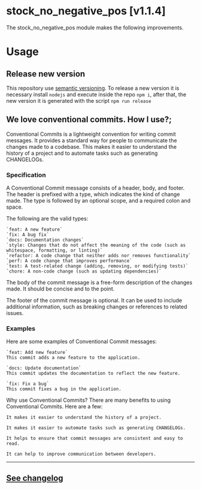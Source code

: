 
# stock_no_negative_pos [v1.1.4]

The stock_no_negative_pos module makes the following improvements. 


# Usage
<!-- TODO: Add descriptive images. -->




## Release new version

This repository use [semantic versioning](https://semver.org). To release a new version it is necessary install `nodejs` and execute inside the repo `npm i`, after that, the new version it is generated with the script `npm run release`

## We love conventional commits. How I use?;

Conventional Commits is a lightweight convention for writing commit messages. It provides a standard way for people to communicate the changes made to a codebase. This makes it easier to understand the history of a project and to automate tasks such as generating CHANGELOGs.

### Specification
A Conventional Commit message consists of a header, body, and footer. The header is prefixed with a type, which indicates the kind of change made. The type is followed by an optional scope, and a required colon and space.

The following are the valid types:

    `feat: A new feature`
    `fix: A bug fix`
    `docs: Documentation changes`
    `style: Changes that do not affect the meaning of the code (such as whitespace, formatting, or linting)`
    `refactor: A code change that neither adds nor removes functionality`
    `perf: A code change that improves performance`
    `test: A test-related change (adding, removing, or modifying tests)`
    `chore: A non-code change (such as updating dependencies)`

The body of the commit message is a free-form description of the changes made. It should be concise and to the point.

The footer of the commit message is optional. It can be used to include additional information, such as breaking changes or references to related issues.

### Examples
Here are some examples of Conventional Commit messages:

    `feat: Add new feature`
    This commit adds a new feature to the application.

    `docs: Update documentation`
    This commit updates the documentation to reflect the new feature.

    `fix: Fix a bug`
    This commit fixes a bug in the application.

Why use Conventional Commits?
There are many benefits to using Conventional Commits. Here are a few:

    It makes it easier to understand the history of a project.

    It makes it easier to automate tasks such as generating CHANGELOGs.

    It helps to ensure that commit messages are consistent and easy to read.

    It can help to improve communication between developers.

---
## [See changelog](/CHANGELOG.md)
    
    
